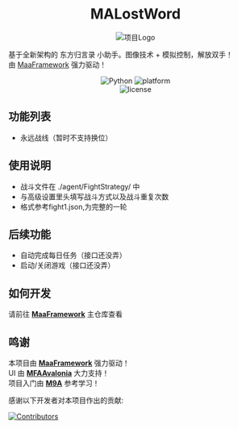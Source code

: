 <!-- markdownlint-disable MD033 MD041 -->


<div align="center">

# MALostWord

![项目Logo](docs/Cz1_256×256.png)
</div>

基于全新架构的 东方归言录 小助手。图像技术 + 模拟控制，解放双手！  
由 [MaaFramework](https://github.com/MaaXYZ/MaaFramework) 强力驱动！



<p align="center">
  <img alt="Python" src="https://img.shields.io/badge/Python-3776AB?logo=python&logoColor=white">
  <img alt="platform" src="https://img.shields.io/badge/platform-Windows-blueviolet">
  <br>
  <img alt="license" src="https://img.shields.io/github/license/lisadnsess/MALostWord">
</p>

## 功能列表
- 永远战线（暂时不支持换位）

## 使用说明
- 战斗文件在 ./agent/FightStrategy/ 中
- 与高级设置里头填写战斗方式以及战斗重复次数
- 格式参考fight1.json,为完整的一轮

## 后续功能
- 自动完成每日任务（接口还没弄）
- 启动/关闭游戏（接口还没弄）

## 如何开发

请前往 **[MaaFramework](https://github.com/MaaXYZ/MaaFramework)** 主仓库查看


## 鸣谢

本项目由 **[MaaFramework](https://github.com/MaaXYZ/MaaFramework)** 强力驱动！  
UI 由 **[MFAAvalonia](https://github.com/SweetSmellFox/MFAAvalonia)** 大力支持！  
项目入门由 **[M9A](https://github.com/MAA1999/M9A)** 参考学习！  

感谢以下开发者对本项目作出的贡献:

[![Contributors](https://contrib.rocks/image?repo=lisadnsess/MALostWord&max=1000)](https://github.com/lisadnsess/MALostWord/graphs/contributors)
